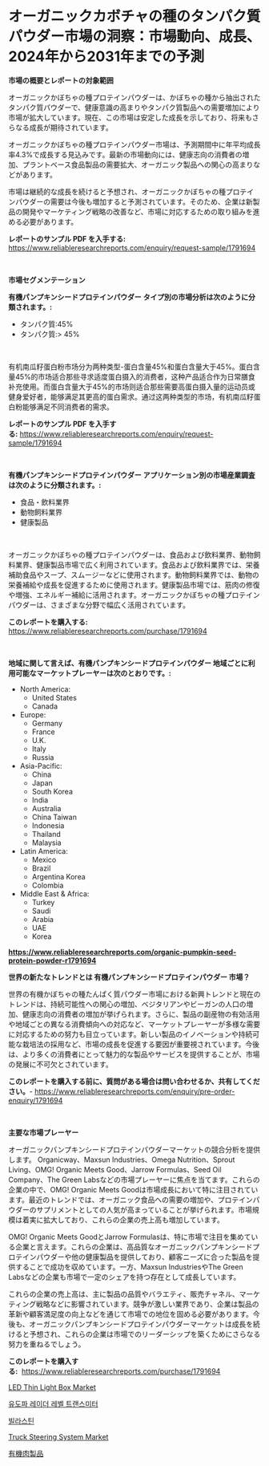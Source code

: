 <p><h1>オーガニックカボチャの種のタンパク質パウダー市場の洞察：市場動向、成長、2024年から2031年までの予測</h1></p><p><strong>市場の概要とレポートの対象範囲</strong></p>
<p><p>オーガニックかぼちゃの種プロテインパウダーは、かぼちゃの種から抽出されたタンパク質パウダーで、健康意識の高まりやタンパク質製品への需要増加により市場が拡大しています。現在、この市場は安定した成長を示しており、将来もさらなる成長が期待されています。</p><p>オーガニックかぼちゃの種プロテインパウダー市場は、予測期間中に年平均成長率4.3%で成長する見込みです。最新の市場動向には、健康志向の消費者の増加、プラントベース食品製品の需要拡大、オーガニック製品への関心の高まりなどがあります。</p><p>市場は継続的な成長を続けると予想され、オーガニックかぼちゃの種プロテインパウダーの需要は今後も増加すると予測されています。そのため、企業は新製品の開発やマーケティング戦略の改善など、市場に対応するための取り組みを進める必要があります。</p></p>
<p><strong>レポートのサンプル PDF を入手する:</strong> <a href="https://www.reliableresearchreports.com/enquiry/request-sample/1791694">https://www.reliableresearchreports.com/enquiry/request-sample/1791694</a></p>
<p>&nbsp;</p>
<p><strong>市場セグメンテーション</strong></p>
<p><strong>有機パンプキンシードプロテインパウダー タイプ別の市場分析は次のように分類されます。:</strong></p>
<p><ul><li>タンパク質:45%</li><li>タンパク質:> 45%</li></ul></p>
<p>&nbsp;</p>
<p><p>有机南瓜籽蛋白粉市场分为两种类型-蛋白含量45%和蛋白含量大于45%。蛋白含量45%的市场适合那些寻求适度蛋白摄入的消费者，这种产品适合作为日常膳食补充使用。而蛋白含量大于45%的市场则适合那些需要高蛋白摄入量的运动员或健身爱好者，能够满足其更高的蛋白需求。通过这两种类型的市场，有机南瓜籽蛋白粉能够满足不同消费者的需求。</p></p>
<p><strong>レポートのサンプル PDF を入手する:</strong>&nbsp;<a href="https://www.reliableresearchreports.com/enquiry/request-sample/1791694">https://www.reliableresearchreports.com/enquiry/request-sample/1791694</a></p>
<p>&nbsp;</p>
<p><strong> 有機パンプキンシードプロテインパウダー アプリケーション別の市場産業調査は次のように分類されます。:</strong></p>
<p><ul><li>食品・飲料業界</li><li>動物飼料業界</li><li>健康製品</li></ul></p>
<p>&nbsp;</p>
<p><p>オーガニックかぼちゃの種プロテインパウダーは、食品および飲料業界、動物飼料業界、健康製品市場で広く利用されています。食品および飲料業界では、栄養補助食品やスープ、スムージーなどに使用されます。動物飼料業界では、動物の栄養補給や成長を促進するために使用されます。健康製品市場では、筋肉の修復や増強、エネルギー補給に活用されます。オーガニックかぼちゃの種プロテインパウダーは、さまざまな分野で幅広く活用されています。</p></p>
<p><strong>このレポートを購入する:</strong>&nbsp; <a href="https://www.reliableresearchreports.com/purchase/1791694">https://www.reliableresearchreports.com/purchase/1791694</a></p>
<p>&nbsp;</p>
<p><strong>地域に関して言えば、有機パンプキンシードプロテインパウダー 地域ごとに利用可能なマーケットプレーヤーは次のとおりです。:</strong></p>
<p><ul>
    <li>
        North America:
        <ul>
            <li>United States</li>
            <li>Canada</li>
        </ul>
    </li>
    <li>
        Europe:
        <ul>
            <li>Germany</li>
            <li>France</li>
            <li>U.K.</li>
            <li>Italy</li>
            <li>Russia</li>
        </ul>
    </li>
    <li>
        Asia-Pacific:
        <ul>
            <li>China</li>
            <li>Japan</li>
            <li>South Korea</li>
            <li>India</li>
            <li>Australia</li>
            <li>China Taiwan</li>
            <li>Indonesia</li>
            <li>Thailand</li>
            <li>Malaysia</li>
        </ul>
    </li>
    <li>
        Latin America:
        <ul>
            <li>Mexico</li>
            <li>Brazil</li>
            <li>Argentina Korea</li>
            <li>Colombia</li>
        </ul>
    </li>
    <li>
        Middle East & Africa:
        <ul>
            <li>Turkey</li>
            <li>Saudi</li>
            <li>Arabia</li>
            <li>UAE</li>
            <li>Korea</li>
        </ul>
    </li>
    </ul></p>
<p><strong><a href="https://www.reliableresearchreports.com/organic-pumpkin-seed-protein-powder-r1791694">https://www.reliableresearchreports.com/organic-pumpkin-seed-protein-powder-r1791694</a></strong>&nbsp;</p>
<p><strong>世界の新たなトレンドとは 有機パンプキンシードプロテインパウダー 市場？</strong></p>
<p><p>世界の有機かぼちゃの種たんぱく質パウダー市場における新興トレンドと現在のトレンドは、持続可能性への関心の増加、ベジタリアンやビーガンの人口の増加、健康志向の消費者の増加が挙げられます。さらに、製品の副産物の有効活用や地域ごとの異なる消費傾向への対応など、マーケットプレーヤーが多様な需要に対応するための努力も目立っています。新しい製品のイノベーションや持続可能な栽培法の採用など、市場の成長を促進する要因が重要視されています。今後は、より多くの消費者にとって魅力的な製品やサービスを提供することが、市場の発展に不可欠とされています。</p></p>
<p><strong>このレポートを購入する前に、質問がある場合は問い合わせるか、共有してください。</strong>- <a href="https://www.reliableresearchreports.com/enquiry/pre-order-enquiry/1791694">https://www.reliableresearchreports.com/enquiry/pre-order-enquiry/1791694</a></p>
<p>&nbsp;</p>
<p><strong>主要な市場プレーヤー</strong></p>
<p><p>オーガニックパンプキンシードプロテインパウダーマーケットの競合分析を提供します。 Organicway、Maxsun Industries、Omega Nutrition、Sprout Living、OMG! Organic Meets Good、Jarrow Formulas、Seed Oil Company、The Green Labsなどの市場プレーヤーに焦点を当てます。これらの企業の中で、OMG! Organic Meets Goodは市場成長において特に注目されています。最近のトレンドでは、オーガニック食品への需要の増加や、プロテインパウダーのサプリメントとしての人気が高まっていることが挙げられます。市場規模は着実に拡大しており、これらの企業の売上高も増加しています。</p><p>OMG! Organic Meets GoodとJarrow Formulasは、特に市場で注目を集めている企業と言えます。これらの企業は、高品質なオーガニックパンプキンシードプロテインパウダーや他の健康製品を提供しており、顧客ニーズに合った製品を提供することで成功を収めています。一方、Maxsun IndustriesやThe Green Labsなどの企業も市場で一定のシェアを持つ存在として成長しています。</p><p>これらの企業の売上高は、主に製品の品質やバラエティ、販売チャネル、マーケティング戦略などに影響されています。競争が激しい業界であり、企業は製品の革新や顧客満足度の向上などを通じて市場での地位を固める必要があります。今後も、オーガニックパンプキンシードプロテインパウダーマーケットは成長を続けると予想され、これらの企業は市場でのリーダーシップを築くためにさらなる努力を重ねるでしょう。</p></p>
<p><strong>このレポートを購入する:</strong>&nbsp;&nbsp;<a href="https://www.reliableresearchreports.com/purchase/1791694">https://www.reliableresearchreports.com/purchase/1791694</a></p>
<p><p><a href="https://github.com/dringals/Market-Research-Report-List-3/blob/main/led-thin-light-box-market.md">LED Thin Light Box Market</a></p><p><a href="https://github.com/vdhdwjyp90142/Market-Research-Report-List-1/blob/main/164794820215.md">유도파 레이더 레벨 트랜스미터</a></p><p><a href="https://github.com/OwenHamiytll568745/Market-Research-Report-List-1/blob/main/303482720216.md">빌라스틴</a></p><p><a href="https://www.linkedin.com/pulse/truck-steering-system-market-research-report-forecasted-period-ufx5e?trackingId=9%2BcrYjDaHdHlOC2ZCYC3hw%3D%3D">Truck Steering System Market</a></p><p><a href="https://github.com/dandier2003/Market-Research-Report-List-1/blob/main/860938922032.md">有機肉製品</a></p></p>